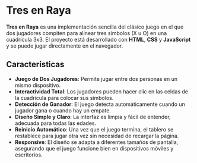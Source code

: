 # Tres en Raya

**Tres en Raya** es una implementación sencilla del clásico juego en el que dos jugadores compiten para alinear tres símbolos (X u O) en una cuadrícula 3x3. El proyecto está desarrollado con **HTML**, **CSS** y **JavaScript** y se puede jugar directamente en el navegador.

## Características

- **Juego de Dos Jugadores**: Permite jugar entre dos personas en un mismo dispositivo.
- **Interactividad Total**: Los jugadores pueden hacer clic en las celdas de la cuadrícula para colocar sus símbolos.
- **Detección de Ganador**: El juego detecta automáticamente cuando un jugador gana o cuando hay un empate.
- **Diseño Simple y Claro**: La interfaz es limpia y fácil de entender, adecuada para todas las edades.
- **Reinicio Automático**: Una vez que el juego termina, el tablero se restablece para jugar otra vez sin necesidad de recargar la página.
- **Responsive**: El diseño se adapta a diferentes tamaños de pantalla, asegurando que el juego funcione bien en dispositivos móviles y escritorios.
